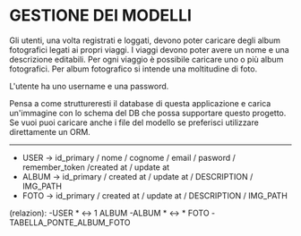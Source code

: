 # GESTIONE DEI MODELLI #

Gli utenti, una volta registrati e loggati, devono poter caricare degli album fotografici legati ai propri viaggi. I viaggi devono poter avere un nome e una descrizione editabili. Per ogni viaggio è possibile caricare uno o più album fotografici. Per album fotografico si intende una moltitudine di foto. 

L'utente ha uno username e una password. 

Pensa a come struttureresti il database di questa applicazione e carica un'immagine con lo schema del DB che possa supportare questo progetto. Se vuoi puoi caricare anche i file del modello se preferisci utilizzare direttamente un ORM. 


___________________________________________________________________________________________________

- USER -> id_primary / nome / cognome / email / pasword / remember_token /created at / update at
- ALBUM -> id_primary / created at / update at / DESCRIPTION / IMG_PATH
- FOTO -> id_primary / created at / update at / DESCRIPTION / IMG_PATH

(relazion):
-USER * <-> 1 ALBUM
-ALBUM * <-> * FOTO
-TABELLA_PONTE_ALBUM_FOTO



